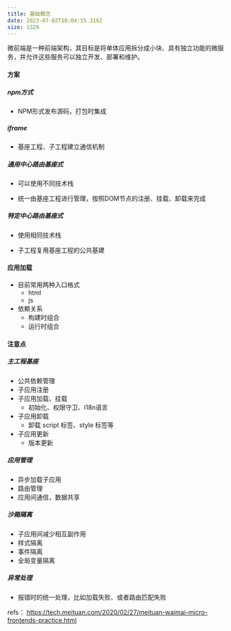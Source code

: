 ```yaml
---
title: 基础概念
date: 2023-07-02T10:04:15.318Z
size: 1329
---
```

微前端是一种前端架构，其目标是将单体应用拆分成小块、具有独立功能的微服务，并允许这些服务可以独立开发、部署和维护。

#### 方案

##### npm方式

- NPM形式发布源码，打包时集成


##### iframe

- 基座工程、子工程建立通信机制


##### 通用中心路由基座式

- 可以使用不同技术栈

- 统一由基座工程进行管理，按照DOM节点的注册、挂载、卸载来完成


##### 特定中心路由基座式

- 使用相同技术栈

- 子工程复用基座工程的公共基建


#### 应用加载

- 目前常用两种入口格式
  - html
  - js
- 依赖关系
  - 构建时组合
  - 运行时组合

#### 注意点

##### 主工程基座

- 公共依赖管理
- 子应用注册
- 子应用加载、挂载
  - 初始化、权限守卫、i18n语言
- 子应用卸载 
  - 卸载 script 标签、style 标签等
- 子应用更新
  - 版本更新

##### 应用管理

- 异步加载子应用
- 路由管理
- 应用间通信，数据共享

##### 沙箱隔离

- 子应用间减少相互副作用
- 样式隔离
- 事件隔离
- 全局变量隔离

##### 异常处理

- 报错时的统一处理，比如加载失败、或者路由匹配失败



refs：
https://tech.meituan.com/2020/02/27/meituan-waimai-micro-frontends-practice.html
